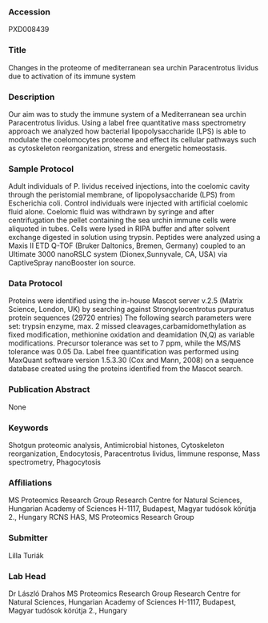 ### Accession
PXD008439

### Title
Changes in the proteome of mediterranean sea urchin Paracentrotus lividus due to activation of its immune system

### Description
Our aim was to study the immune system of a Mediterranean sea urchin Paracentrotus lividus. Using a label free quantitative mass spectrometry  approach we analyzed how bacterial lipopolysaccharide (LPS) is able to modulate the coelomocytes proteome and effect its cellular pathways such as cytoskeleton reorganization, stress and energetic homeostasis.

### Sample Protocol
Adult individuals of  P. lividus received injections, into the coelomic  cavity through the peristomial membrane, of lipopolysaccharide (LPS) from Escherichia coli. Control individuals were injected with artificial coelomic fluid alone. Coelomic fluid was withdrawn by syringe and after  centrifugation the pellet containing the sea urchin immune cells were aliquoted in tubes. Cells were lysed in RIPA buffer  and after solvent  exchange digested in solution using trypsin. Peptides were analyzed using a Maxis II ETD Q-TOF (Bruker Daltonics, Bremen, Germany) coupled to an  Ultimate 3000 nanoRSLC system (Dionex,Sunnyvale, CA, USA) via CaptiveSpray nanoBooster ion source.

### Data Protocol
Proteins were identified using the in-house Mascot server v.2.5 (Matrix Science, London, UK) by searching against Strongylocentrotus purpuratus protein sequences (29720 entries) The following search parameters were set: trypsin enzyme, max. 2 missed cleavages,carbamidomethylation as fixed modification, methionine oxidation and  deamidation (N,Q) as variable  modifications. Precursor tolerance was set to 7  ppm, while the MS/MS tolerance was 0.05 Da. Label free quantification was  performed using MaxQuant software version 1.5.3.30 (Cox and Mann, 2008) on a sequence database created using the proteins identified from the Mascot search.

### Publication Abstract
None

### Keywords
Shotgun proteomic analysis, Antimicrobial histones, Cytoskeleton reorganization, Endocytosis, Paracentrotus lividus, Iimmune response, Mass spectrometry, Phagocytosis

### Affiliations
MS Proteomics Research Group Research Centre for Natural Sciences, Hungarian Academy of Sciences H-1117, Budapest, Magyar tudósok körútja 2., Hungary
RCNS HAS, MS Proteomics Research Group

### Submitter
Lilla Turiák

### Lab Head
Dr László Drahos
MS Proteomics Research Group Research Centre for Natural Sciences, Hungarian Academy of Sciences H-1117, Budapest, Magyar tudósok körútja 2., Hungary


